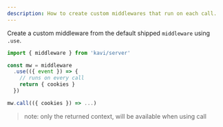 ```yaml
---
description: How to create custom middlewares that run on each call.
---
```


Create a custom middleware from the default shipped `middleware` using `.use`.
```ts
import { middleware } from 'kavi/server'

const mw = middleware
  .use(({ event }) => {
    // runs on every call
    return { cookies }
  })

mw.call(({ cookies }) => ...)
```
> note: only the returned context, will be available when using call